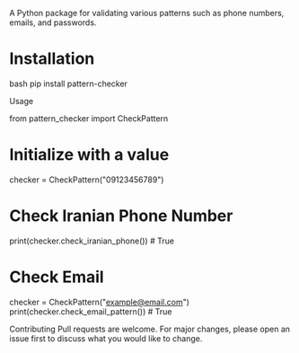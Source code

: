 
A Python package for validating various patterns such as phone numbers, emails, and passwords.

# Installation

bash
pip install pattern-checker

Usage

from pattern_checker import CheckPattern

# Initialize with a value
checker = CheckPattern("09123456789")

# Check Iranian Phone Number
print(checker.check_iranian_phone())  # True

# Check Email
checker = CheckPattern("example@email.com")
print(checker.check_email_pattern())  # True

Contributing
Pull requests are welcome. For major changes,
please open an issue first to discuss what you
would like to change.
